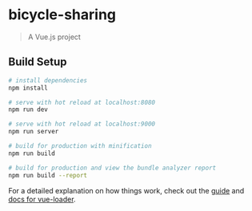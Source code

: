 # bicycle-sharing

> A Vue.js project

## Build Setup

``` bash
# install dependencies
npm install

# serve with hot reload at localhost:8080
npm run dev

# serve with hot reload at localhost:9000
npm run server

# build for production with minification
npm run build

# build for production and view the bundle analyzer report
npm run build --report
```

For a detailed explanation on how things work, check out the [guide](http://vuejs-templates.github.io/webpack/) and [docs for vue-loader](http://vuejs.github.io/vue-loader).
